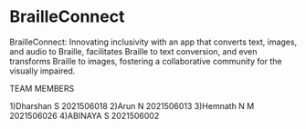 # BrailleConnect
BrailleConnect: Innovating inclusivity with an app that converts text, images, and audio to Braille, facilitates Braille to text conversion, and even transforms Braille to images, fostering a collaborative community for the visually impaired.



TEAM MEMBERS

1)Dharshan S     2021506018
2)Arun N         2021506013
3)Hemnath N M    2021506026
4)ABINAYA S      2021506002
